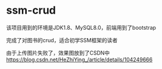 # ssm-crud

该项目用到的环境是JDK1.8、MySQL8.0，前端用到了bootstrap

完成了对图书的crud，适合初学SSM框架的读者

由于上传图片失败了，效果图放到了CSDN中
https://blog.csdn.net/HeZhiYing_/article/details/104249666
